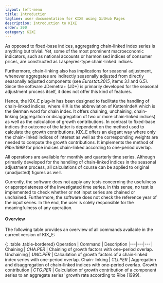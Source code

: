 ```yaml
---
layout: left-menu
title: Introduction
tagline: user documentation for KIXE using GitHub Pages
description: Introduction to KIXE
order: 200
category: KIXE
---
```


As opposed to fixed-base indices, aggregating chain-linked index series is anything but trivial. Yet, some of the most prominent macroeconomic indicators, such as national accounts or harmonised indices of consumer prices, are constructed as Laspeyres-type chain-linked indices.

Furthermore, chain-linking also has implications for seasonal adjustment, whenever aggregates are indirectly seasonally adjusted from directly seasonally adjusted components (see <cite>Eurostat:2015</cite>, items 3.1 and 6.5). Since the software JDemetra+ (JD+) is primarily developed for the seasonal adjustment process itself, it does not offer this kind of features.

Hence, the KIX_E plug-in has been designed to facilitate the handling of chain-linked indices, where KIX is the abbreviation of KettenIndeX which is the German word for chain index. It offers chaining, unchaining, chain-linking (aggregation or disaggregation of two or more chain-linked indices) as well as the calculation of growth contributions. In contrast to fixed-base indices the outcome of the latter is dependent on the method used to calculate the growth contributions. KIX_E offers an elegant way where only the chain-linked indices of interest as well as the corresponding weights are needed to compute the growth contributions. It implements the method of <cite>Ribe:1999</cite> for price indices chain-linked according to one-period overlap.

All operations are available for monthly and quarterly time series. Although primarily developed for the handling of chain-linked indices in the seasonal adjustment process, all calculations of course can be applied to original (unadjusted) figures as well.

Currently, the software does not apply any tests concerning the usefulness or appropriateness of the investigated time series. In this sense, no test is implemented to check whether or not input series are chained or unchained. Furthermore, the software does not check the reference year of the input series. In the end, the user is solely responsible for the meaningfulness of any operation.

#### Overview

The following table provides an overview of all commands available in the current version of KIX_E:

{: .table .table-bordered}
Operation | Command  | Description
|---|---|---|
Chaining | *CHA.PER* | Chaining of growth factors with one-period overlap.
Unchaining | *UNC.PER* | Calculation of growth factors of a chain-linked index series with one-period overlap.
Chain-linking | *CLI.PER* | Aggregation and disaggregation of chain-linked indices with one-period overlap.
Growth contribution | *CTG.PER* | Calculation of growth contribution of a component series to an aggregate series' growth rate according to Ribe (1999). 

